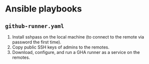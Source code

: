 # Ansible playbooks

## `github-runner.yaml`

1. Install sshpass on the local machine (to connect to the remote via password the first time).
2. Copy public SSH keys of admins to the remotes.
3. Download, configure, and run a GHA runner as a service on the remotes.
